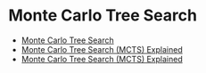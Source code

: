 # Monte Carlo Tree Search

* [Monte Carlo Tree Search](https://en.wikipedia.org/wiki/Monte_Carlo_tree_search)
* [Monte Carlo Tree Search (MCTS) Explained](https://www.youtube.com/watch?v=w-Y8-0-6Y7c)
* [Monte Carlo Tree Search (MCTS) Explained](https://www.youtube.com/watch?v=w-Y8-0-6Y7c)